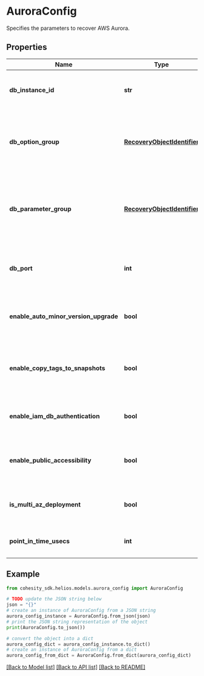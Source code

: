 # AuroraConfig

Specifies the parameters to recover AWS Aurora.

## Properties

Name | Type | Description | Notes
------------ | ------------- | ------------- | -------------
**db_instance_id** | **str** | Specifies the DB instance identifier to use for the restored DB. | 
**db_option_group** | [**RecoveryObjectIdentifier**](RecoveryObjectIdentifier.md) | Specifies entity representing the Aurora option group to use while restoring the DB. | [optional] 
**db_parameter_group** | [**RecoveryObjectIdentifier**](RecoveryObjectIdentifier.md) | Specifies the entity representing the Aurora parameter group to use while restoring the DB. | [optional] 
**db_port** | **int** | Specifies the port to use for the DB in the restored Aurora instance. | 
**enable_auto_minor_version_upgrade** | **bool** | Specifies whether to enable auto minor version upgrade in the restored DB. | 
**enable_copy_tags_to_snapshots** | **bool** | Specifies whether to enable copying of tags to snapshots of the DB. | 
**enable_iam_db_authentication** | **bool** | Specifies whether to enable IAM authentication for the DB. | 
**enable_public_accessibility** | **bool** | Specifies whether this DB will be publicly accessible or not. | [optional] 
**is_multi_az_deployment** | **bool** | Specifies whether this is a multi-az deployment or not. | 
**point_in_time_usecs** | **int** | Specifies a point in time for recovery in microseconds. | [optional] 

## Example

```python
from cohesity_sdk.helios.models.aurora_config import AuroraConfig

# TODO update the JSON string below
json = "{}"
# create an instance of AuroraConfig from a JSON string
aurora_config_instance = AuroraConfig.from_json(json)
# print the JSON string representation of the object
print(AuroraConfig.to_json())

# convert the object into a dict
aurora_config_dict = aurora_config_instance.to_dict()
# create an instance of AuroraConfig from a dict
aurora_config_from_dict = AuroraConfig.from_dict(aurora_config_dict)
```
[[Back to Model list]](../README.md#documentation-for-models) [[Back to API list]](../README.md#documentation-for-api-endpoints) [[Back to README]](../README.md)


